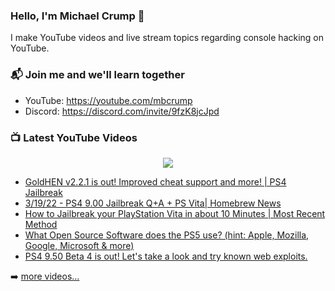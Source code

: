 ### Hello, I'm Michael Crump 👋

I make YouTube videos and live stream topics regarding console hacking on YouTube. 

### 📬 Join me and we'll learn together

- YouTube: https://youtube.com/mbcrump
- Discord: https://discord.com/invite/9fzK8jcJpd

### 📺 Latest YouTube Videos

<div align="center">

[<img src="https://img.shields.io/badge/-Subscribe-red?style=for-the-badge&logo=youtube&logoColor=white"/>](https://www.youtube.com/c/mbcrump?sub_confirmation=1)

</div>

<!-- YOUTUBE:START -->
- [GoldHEN v2.2.1 is out! Improved cheat support and more! | PS4 Jailbreak](https://www.youtube.com/watch?v=YNawvZNQq5k)
- [3/19/22 - PS4 9.00 Jailbreak Q+A  + PS Vita| Homebrew News](https://www.youtube.com/watch?v=ENv1LsCJ0S8)
- [How to Jailbreak your PlayStation Vita in about 10 Minutes | Most Recent Method](https://www.youtube.com/watch?v=7yvcRhnkF40)
- [What Open Source Software does the PS5 use? &lpar;hint: Apple, Mozilla, Google, Microsoft &amp; more&rpar;](https://www.youtube.com/watch?v=nWhacL_e2JM)
- [PS4 9.50 Beta 4 is out! Let&#39;s take a look and try known web exploits.](https://www.youtube.com/watch?v=UZv2y6cHUfU)
<!-- YOUTUBE:END -->

➡️ [more videos...](https://youtube.com/mbcrump)

